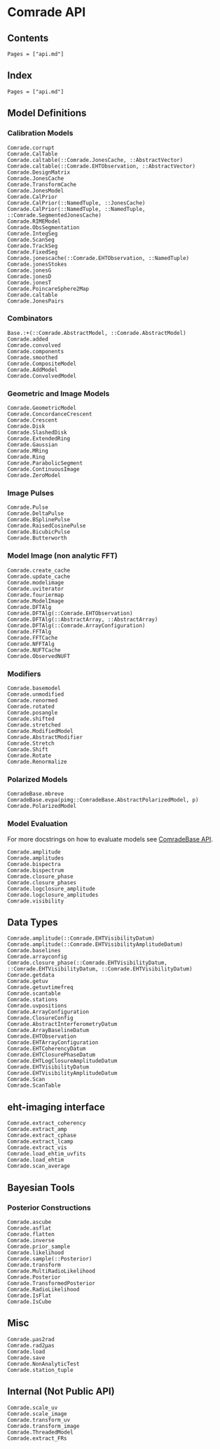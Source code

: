 # Comrade API



## Contents

```@contents
Pages = ["api.md"]
```

## Index

```@index
Pages = ["api.md"]
```

## Model Definitions

### Calibration Models

```@docs
Comrade.corrupt
Comrade.CalTable
Comrade.caltable(::Comrade.JonesCache, ::AbstractVector)
Comrade.caltable(::Comrade.EHTObservation, ::AbstractVector)
Comrade.DesignMatrix
Comrade.JonesCache
Comrade.TransformCache
Comrade.JonesModel
Comrade.CalPrior
Comrade.CalPrior(::NamedTuple, ::JonesCache)
Comrade.CalPrior(::NamedTuple, ::NamedTuple, ::Comrade.SegmentedJonesCache)
Comrade.RIMEModel
Comrade.ObsSegmentation
Comrade.IntegSeg
Comrade.ScanSeg
Comrade.TrackSeg
Comrade.FixedSeg
Comrade.jonescache(::Comrade.EHTObservation, ::NamedTuple)
Comrade.jonesStokes
Comrade.jonesG
Comrade.jonesD
Comrade.jonesT
Comrade.PoincareSphere2Map
Comrade.caltable
Comrade.JonesPairs
```

### Combinators

```@docs
Base.:+(::Comrade.AbstractModel, ::Comrade.AbstractModel)
Comrade.added
Comrade.convolved
Comrade.components
Comrade.smoothed
Comrade.CompositeModel
Comrade.AddModel
Comrade.ConvolvedModel
```

### Geometric and Image Models

```@docs
Comrade.GeometricModel
Comrade.ConcordanceCrescent
Comrade.Crescent
Comrade.Disk
Comrade.SlashedDisk
Comrade.ExtendedRing
Comrade.Gaussian
Comrade.MRing
Comrade.Ring
Comrade.ParabolicSegment
Comrade.ContinuousImage
Comrade.ZeroModel
```

### Image Pulses
```@docs
Comrade.Pulse
Comrade.DeltaPulse
Comrade.BSplinePulse
Comrade.RaisedCosinePulse
Comrade.BicubicPulse
Comrade.Butterworth
```


### Model Image (non analytic FFT)

```@docs
Comrade.create_cache
Comrade.update_cache
Comrade.modelimage
Comrade.uviterator
Comrade.fouriermap
Comrade.ModelImage
Comrade.DFTAlg
Comrade.DFTAlg(::Comrade.EHTObservation)
Comrade.DFTAlg(::AbstractArray, ::AbstractArray)
Comrade.DFTAlg(::Comrade.ArrayConfiguration)
Comrade.FFTAlg
Comrade.FFTCache
Comrade.NFFTAlg
Comrade.NUFTCache
Comrade.ObservedNUFT
```


### Modifiers

```@docs
Comrade.basemodel
Comrade.unmodified
Comrade.renormed
Comrade.rotated
Comrade.posangle
Comrade.shifted
Comrade.stretched
Comrade.ModifiedModel
Comrade.AbstractModifier
Comrade.Stretch
Comrade.Shift
Comrade.Rotate
Comrade.Renormalize
```

### Polarized Models

```@docs
ComradeBase.mbreve
ComradeBase.evpa(pimg::ComradeBase.AbstractPolarizedModel, p)
Comrade.PolarizedModel
```


### Model Evaluation

For more docstrings on how to evaluate models see [ComradeBase API](@ref).

```@docs
Comrade.amplitude
Comrade.amplitudes
Comrade.bispectra
Comrade.bispectrum
Comrade.closure_phase
Comrade.closure_phases
Comrade.logclosure_amplitude
Comrade.logclosure_amplitudes
Comrade.visibility
```

## Data Types


```@docs
Comrade.amplitude(::Comrade.EHTVisibilityDatum)
Comrade.amplitude(::Comrade.EHTVisibilityAmplitudeDatum)
Comrade.baselines
Comrade.arrayconfig
Comrade.closure_phase(::Comrade.EHTVisibilityDatum, ::Comrade.EHTVisibilityDatum, ::Comrade.EHTVisibilityDatum)
Comrade.getdata
Comrade.getuv
Comrade.getuvtimefreq
Comrade.scantable
Comrade.stations
Comrade.uvpositions
Comrade.ArrayConfiguration
Comrade.ClosureConfig
Comrade.AbstractInterferometryDatum
Comrade.ArrayBaselineDatum
Comrade.EHTObservation
Comrade.EHTArrayConfiguration
Comrade.EHTCoherencyDatum
Comrade.EHTClosurePhaseDatum
Comrade.EHTLogClosureAmplitudeDatum
Comrade.EHTVisibilityDatum
Comrade.EHTVisibilityAmplitudeDatum
Comrade.Scan
Comrade.ScanTable
```

## eht-imaging interface

```@docs
Comrade.extract_coherency
Comrade.extract_amp
Comrade.extract_cphase
Comrade.extract_lcamp
Comrade.extract_vis
Comrade.load_ehtim_uvfits
Comrade.load_ehtim
Comrade.scan_average
```

## Bayesian Tools

### Posterior Constructions

```@docs
Comrade.ascube
Comrade.asflat
Comrade.flatten
Comrade.inverse
Comrade.prior_sample
Comrade.likelihood
Comrade.sample(::Posterior)
Comrade.transform
Comrade.MultiRadioLikelihood
Comrade.Posterior
Comrade.TransformedPosterior
Comrade.RadioLikelihood
Comrade.IsFlat
Comrade.IsCube
```

## Misc

```@docs
Comrade.μas2rad
Comrade.rad2μas
Comrade.load
Comrade.save
Comrade.NonAnalyticTest
Comrade.station_tuple
```

## Internal (Not Public API)
```@docs
Comrade.scale_uv
Comrade.scale_image
Comrade.transform_uv
Comrade.transform_image
Comrade.ThreadedModel
Comrade.extract_FRs
```

